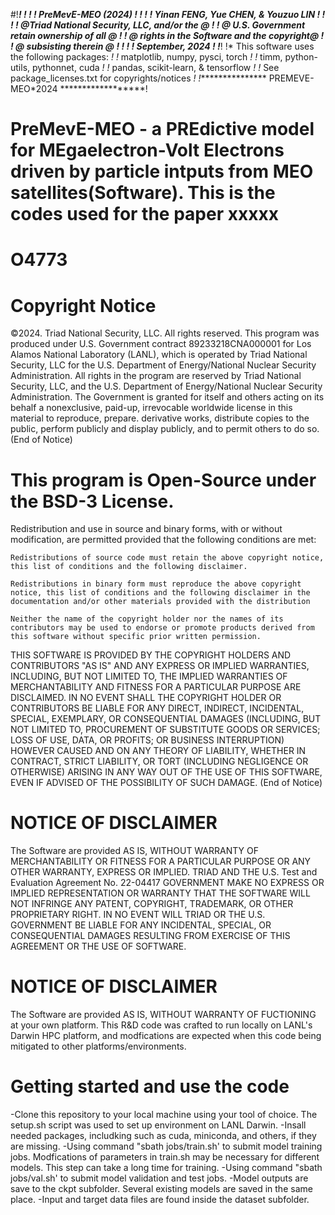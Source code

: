 #!******************************************************!
 !*                                                    *!
 !*                 PreMevE-MEO (2024)                 *!
 !*                                                    *!
 !*         Yinan FENG, Yue CHEN, & Youzuo LIN         *!
 !*                                                    *!
 !*     @Triad National Security, LLC, and/or the @    *!
 !*     @ U.S. Government retain ownership of all @    *!
 !*     @ rights in the Software and the copyright@    *!
 !*     @         subsisting therein              @    *!
 !*                                                    *!
 !*                  September, 2024                   *!
 !******************************************************!
 !* This software uses the following packages:         *!
 !*    matplotlib, numpy, pysci, torch                 *!
 !*    timm, python-utils, pythonnet, cuda             *!
 !*    pandas, scikit-learn, & tensorflow              *!
 !* See package_licenses.txt for copyrights/notices    *!
 !****************  PREMEVE-MEO*2024  ******************!


# PreMevE-MEO  - a PREdictive model for MEgaelectron-Volt Electrons driven by particle intputs from MEO satellites(Software). This is the codes used for the paper xxxxx

# O4773

# Copyright Notice
©2024. Triad National Security, LLC. All rights reserved.
This program was produced under U.S. Government contract 89233218CNA000001 for Los Alamos National Laboratory (LANL), which is operated by Triad National Security, LLC for the U.S. Department of Energy/National Nuclear Security Administration. All rights in the program are reserved by Triad National Security, LLC, and the U.S. Department of Energy/National Nuclear Security Administration. The Government is granted for itself and others acting on its behalf a nonexclusive, paid-up, irrevocable worldwide license in this material to reproduce, prepare. derivative works, distribute copies to the public, perform publicly and display publicly, and to permit others to do so.
(End of Notice)

# This program is Open-Source under the BSD-3 License.
Redistribution and use in source and binary forms, with or without modification, are permitted provided that the following conditions are met: 

    Redistributions of source code must retain the above copyright notice, this list of conditions and the following disclaimer. 

    Redistributions in binary form must reproduce the above copyright notice, this list of conditions and the following disclaimer in the documentation and/or other materials provided with the distribution

    Neither the name of the copyright holder nor the names of its contributors may be used to endorse or promote products derived from this software without specific prior written permission.

THIS SOFTWARE IS PROVIDED BY THE COPYRIGHT HOLDERS AND CONTRIBUTORS "AS IS" AND ANY EXPRESS OR IMPLIED WARRANTIES, INCLUDING, BUT NOT LIMITED TO, THE IMPLIED WARRANTIES OF MERCHANTABILITY AND FITNESS FOR A PARTICULAR PURPOSE ARE DISCLAIMED. IN NO EVENT SHALL THE COPYRIGHT HOLDER OR CONTRIBUTORS BE LIABLE FOR ANY DIRECT, INDIRECT, INCIDENTAL, SPECIAL, EXEMPLARY, OR CONSEQUENTIAL DAMAGES (INCLUDING, BUT NOT LIMITED TO, PROCUREMENT OF SUBSTITUTE GOODS OR SERVICES; LOSS OF USE, DATA, OR PROFITS; OR BUSINESS INTERRUPTION) HOWEVER CAUSED AND ON ANY THEORY OF LIABILITY, WHETHER IN CONTRACT, STRICT LIABILITY, OR TORT (INCLUDING NEGLIGENCE OR OTHERWISE) ARISING IN ANY WAY OUT OF THE USE OF THIS SOFTWARE, EVEN IF ADVISED OF THE POSSIBILITY OF SUCH DAMAGE.
(End of Notice)


# NOTICE OF DISCLAIMER
The Software are provided AS IS, WITHOUT WARRANTY OF MERCHANTABILITY OR FITNESS FOR A PARTICULAR PURPOSE OR ANY OTHER WARRANTY, EXPRESS OR IMPLIED. TRIAD AND THE U.S. Test and Evaluation Agreement No. 22-04417 GOVERNMENT MAKE NO EXPRESS OR IMPLIED REPRESENTATION OR WARRANTY THAT THE SOFTWARE WILL NOT INFRINGE ANY PATENT, COPYRIGHT, TRADEMARK, OR OTHER PROPRIETARY RIGHT. IN NO EVENT WILL TRIAD OR THE U.S. GOVERNMENT BE LIABLE FOR ANY INCIDENTAL, SPECIAL, OR CONSEQUENTIAL DAMAGES RESULTING FROM EXERCISE OF THIS AGREEMENT OR THE USE OF SOFTWARE.

# NOTICE OF DISCLAIMER
The Software are provided AS IS, WITHOUT WARRANTY OF FUCTIONING at your own platform. This R&D code was crafted to run locally on LANL's Darwin HPC platform, and modfications are expected when this code being mitigated to other platforms/environments. 


# Getting started and use the code
-Clone this repository to your local machine using your tool of choice. The setup.sh script was used to set up environment on LANL Darwin.
-Insall needed packages, includking such as cuda, miniconda, and others, if they are missing.
-Using command "sbath jobs/train.sh' to submit model training jobs. Modfications of parameters in train.sh may be necessary for different models. This step can take a long time for training.
-Using command "sbath jobs/val.sh' to submit model validation and test jobs.
-Model outputs are save to the ckpt subfolder. Several existing models are saved in the same place. 
-Input and target data files are found inside the dataset subfolder.

